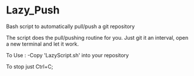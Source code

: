 # Lazy_Push
Bash script to automatically pull/push a git repository

The script does the pull/pushing routine for you. 
Just git it an interval, open a new terminal and let it work.

To Use :
-Copy 'LazyScript.sh' into your repository

To stop just Ctrl+C;

